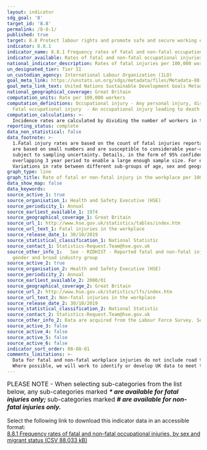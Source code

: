 ```yaml
---
layout: indicator
sdg_goal: '8'
target_id: '8.8'
permalink: /8-8-1/
published: true
target: 8.8 Protect labour rights and promote safe and secure working environments for all workers, including migrant workers, in particular women migrants, and those in precarious employment
indicator: 8.8.1
indicator_name: 8.8.1 Frequency rates of fatal and non-fatal occupational injuries, by sex and migrant status
indicator_available: Rates of fatal and non-fatal occupational injuries, by sex
national_indicator_description: Rates of fatal injuries per 100,000 workers (employees and self employees) and rates of self-reported workplace non-fatal injury (per 100,000 workers)
un_designated_tier: Tier II
un_custodian_agency: International Labour Organization (ILO)
goal_meta_link: https://unstats.un.org/sdgs/metadata/files/Metadata-08-08-01.pdf
goal_meta_link_text: United Nations Sustainable Development Goals Metadata (PDF 381 KB)
national_geographical_coverage: Great Britain
computation_units: Rate per 100,000 workers
computation_definitions: Occupational injury - Any personal injury, disease or death resulting from an occupational accident.
  Fatal occupational injury  - An occupational injury leading to death within one year of the day of the occupational accident. 
computation_calculations: >-
  Incidence rates are calculated by dividing the number of workers in the reference group with an injury (fatal or non-fatal) by the employment total.  This is then multiplied by a factor of 100,000 to give a rate per 100,000 workers, in line with international standards.
reporting_status: complete
data_non_statistical: false
data_footnote: >-
  1.Fatal injury rates are based on the count of fatal injuries reportable under the Reporting of Injuries, Diseases and Dangerous Occurrences Regulations (RIDDOR).  The rate for the most recent year is a provisional estimate. 2. The rate of fatal injury for some of the detailed groupings
  are based on small numbers and are susceptible to considerable year-on-year variation. 3. Detailed breakdowns of fatal injury rates by country/region, age and sex are presented for the last five-years only. 4. Non-fatal injury estimates are based on the Labour Force Survey and are
  subject to sampling uncertainty. Details, in the form of 95% confidence intervals, can be found in the source data (see 'Sources' tab below). 5. Non-fatal injuries broken down by age, sex, country, English regions, industry sector and occupation are based on averaged rates over a non-
  overlapping 3 year period to enable a large enough sample size. For example, 2001/02 to 2003/04 figures are displayed at the mid-year point (i.e. 2002/03). 6. Non-fatal injury rates are not provided for sub-groups where  sample numbers are too small to provide reliable estimates. 7.
  Variations in rate between different sub-groups of age, sex and geography may reflect differences in their employment profile.
graph_type: line
graph_title: Rate of fatal or non-fatal injury in the workplace per 100,000 workers, Great Britain (see data selection criteria for whether the data is displaying fatal or non-fatal injury rates).
data_show_map: false
data_keywords:  
source_active_1: true
source_organisation_1: Health and Safety Executive (HSE)
source_periodicity_1: Annual
source_earliest_available_1: 1974
source_geographical_coverage_1: Great Britain
source_url_1: http://www.hse.gov.uk/statistics/tables/index.htm
source_url_text_1: Fatal injuries in the workplace
source_release_date_1: 30/10/2019
source_statistical_classification_1: National Statistic
source_contact_1: Statistics-Request.Team@hse.gov.uk
source_other_info_1:   See - RIDHIST - Reported fatal and non-fatal injuries in Great Britain from 1974; RIDREG - RIDDOR reported fatal and non-fatal injuries in Great Britain by country, region and unitary or local authority; RIDAGEGEN - RIDDOR reported fatal and non-fatal injuries in Great Britain by age,
  gender and broad industry group
source_active_2: true
source_organisation_2: Health and Safety Executive (HSE)
source_periodicity_2: Annual
source_earliest_available_2: 2000/01
source_geographical_coverage_2: Great Britain
source_url_2: http://www.hse.gov.uk/statistics/lfs/index.htm
source_url_text_2: Non-fatal injuries in the workplace
source_release_date_2: 30/10/2019
source_statistical_classification_2: National Statistic
source_contact_2: Statistics-Request.Team@hse.gov.uk
source_other_info_2: Data are acquired from the Labour Force Survey. See - LFSINJSUM; LFSINJREG; LFSINJAGE
source_active_3: false
source_active_4: false
source_active_5: false
source_active_6: false
indicator_sort_order: 08-08-01
comments_limitations: >-
  Data for fatal and non-fatal workplace injuries do not include road traffic accidents. Rates for non-fatal injuries are based on self-reported non-fatal injury in the workplace (using the Labour Force Survey).    This indicator is being used as an approximation of the UN SDG Indicator.
  Where possible, we will work to identify or develop UK data to meet the global indicator specification. This indicator has been identified in collaboration with topic experts.
---
```

<font size="3">PLEASE NOTE - When selecting sub-categories from the list below, any sub-categories marked <strong><em>* are available for fatal injuries only; </em></strong>sub-categories marked <strong><em># are available for non-fatal injuries only. </em></strong></font><br><br>Select the following link to download this indicator data in an accessible format:<br>[8.8.1 Frequency rates of fatal and non-fatal occupational injuries, by sex and migrant status (CSV 88.033 kB)](https://sustainabledevelopment-uk.github.io/sdg-data/data/8-8-1.csv)